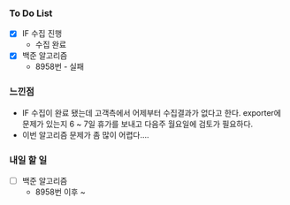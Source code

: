 ### To Do List

- [x] IF 수집 진행
  - 수집 완료 
- [x] 백준 알고리즘
  - 8958번 - 실패




### 느낀점 

- IF 수집이 완료 됐는데 고객측에서 어제부터 수집결과가 없다고 한다. exporter에 문제가 있는지 6 ~ 7일 휴가를 보내고 다음주 월요일에 검토가 필요하다.
- 이번 알고리즘 문제가 좀 많이 어렵다....




### 내일 할 일

- [ ] 백준 알고리즘
  - 8958번 이후 ~